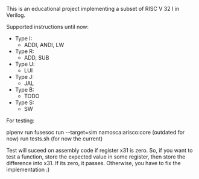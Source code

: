 This is an educational project implementing a subset of RISC V 32 I in Verilog.

Supported instructions until now:

- Type I:
  - ADDI, ANDI, LW
- Type R:
  - ADD, SUB
- Type U:
  - LUI
- Type J:
  - JAL
- Type B:
  - TODO
- Type S:
  - SW

For testing:

pipenv run fusesoc run --target=sim namosca:arisco:core (outdated for now)
run tests.sh (for now the current)

Test will suceed on assembly code if register x31 is zero. So, if you want to test a function, store the expected value
in some register, then store the difference into x31. If its zero, it passes. Otherwise, you have to fix the implementation :)

